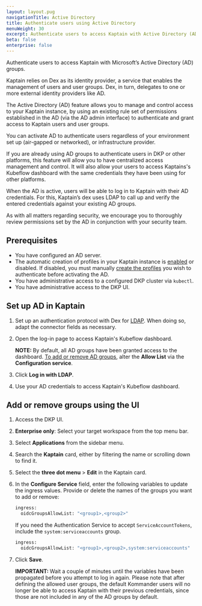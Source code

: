 ```yaml
---
layout: layout.pug
navigationTitle: Active Directory
title: Authenticate users using Active Directory
menuWeight: 30
excerpt: Authenticate users to access Kaptain with Active Directory (AD) groups.
beta: false
enterprise: false
---
```


Authenticate users to access Kaptain with Microsoft’s Active Directory (AD) groups.

Kaptain relies on Dex as its identity provider, a service that enables the management of users and user groups. Dex, in turn, delegates to one or more external identity providers like AD.

The Active Directory (AD) feature allows you to manage and control access to your Kaptain instance, by using an existing rule set of permissions established in the AD (via the AD admin interface) to authenticate and grant access to Kaptain users and user groups.

You can activate AD to authenticate users regardless of your environment set up (air-gapped or networked), or infrastructure provider.

If you are already using AD groups to authenticate users in DKP or other platforms, this feature will allow you to have centralized access management and control. It will also allow your users to access Kaptains's Kubeflow dashboard with the same credentials they have been using for other platforms.

When the AD is active, users will be able to log in to Kaptain with their AD credentials. For this, Kaptain’s dex uses LDAP to call up and verify the entered credentials against your existing AD groups.

As with all matters regarding security, we encourage you to thoroughly review permissions set by the AD in conjunction with your security team.

## Prerequisites

- You have configured an AD server.
- The automatic creation of profiles in your Kaptain instance is [enabled][automatic] or disabled. If disabled, you must manually [create the profiles][manual] you wish to authenticate before activating the AD.
- You have administrative access to a configured DKP cluster via `kubectl`.
- You have administrative access to the DKP UI.

## Set up AD in Kaptain

1.  Set up an authentication protocol with Dex for [LDAP][LDAP]. When doing so, adapt the connector fields as necessary.

1.  Open the log-in page to access Kaptain's Kubeflow dashboard.

    <p class="message--note"><strong>NOTE: </strong>By default, all AD groups have been granted access to the dashboard. <a href="#add-or-remove-groups-using-the-ui">To add or remove AD groups</a>, alter the <b>Allow List</b> via the <b>Configuration service</b>.</p>

1.  Click **Log in with LDAP**.

1.  Use your AD credentials to access Kaptain's Kubeflow dashboard.

## Add or remove groups using the UI

1.  Access the DKP UI.

1.  **Enterprise only**: Select your target workspace from the top menu bar.

1.  Select **Applications** from the sidebar menu.

1.  Search the **Kaptain** card, either by filtering the name or scrolling down to find it.

1.  Select the **three dot menu** > **Edit** in the Kaptain card.

1.  In the **Configure Service** field, enter the following variables to update the ingress values. Provide or delete the names of the groups you want to add or remove:

    ```bash
    ingress: 
      oidcGroupsAllowList: "<group1>,<group2>"
    ```

    If you need the Authentication Service to accept `ServiceAccountTokens`, include the `system:serviceaccounts` group.

    ```bash
    ingress: 
      oidcGroupsAllowList: "<group1>,<group2>,system:serviceaccounts"
    ```

1.  Click **Save**.

    <p class="message--important"><strong>IMPORTANT: </strong>Wait a couple of minutes until the variables have been propagated before you attempt to log in again. Please note that after defining the allowed user groups, the default Kommander users will no longer be able to access Kaptain with their previous credentials, since those are not included in any of the AD groups by default.</p>

[automatic]: https://docs.d2iq.com/dkp/kaptain/2.0.0/user-management#automatic-profile-creation
[manual]: https://docs.d2iq.com/dkp/kaptain/2.0.0/user-management#manual-profile-creation
[LDAP]: https://github.com/dexidp/dex/blob/v2.22.0/Documentation/connectors/ldap.md#example-searching-a-active-directory-server-with-groups
